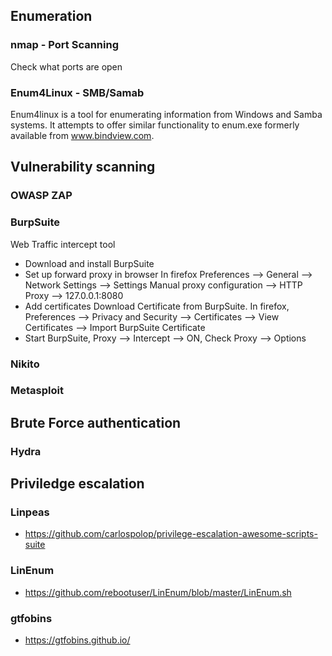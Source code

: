 ## Enumeration
### nmap - Port Scanning
Check what ports are open

### Enum4Linux - SMB/Samab
Enum4linux is a tool for enumerating information from Windows and Samba systems. It attempts to offer similar functionality to enum.exe formerly available from www.bindview.com.

## Vulnerability scanning

### OWASP ZAP

### BurpSuite 
Web Traffic intercept tool
- Download and install BurpSuite
- Set up forward proxy in browser
  In firefox Preferences --> General --> Network Settings --> Settings
  Manual proxy configuration --> HTTP Proxy --> 127.0.0.1:8080
- Add certificates
  Download Certificate from BurpSuite.
  In firefox, Preferences --> Privacy and Security --> Certificates --> View Certificates --> Import BurpSuite Certificate
- Start BurpSuite, Proxy --> Intercept --> ON, Check Proxy --> Options

### Nikito

### Metasploit

## Brute Force authentication

### Hydra

## Priviledge escalation
### Linpeas 
- https://github.com/carlospolop/privilege-escalation-awesome-scripts-suite
### LinEnum
- https://github.com/rebootuser/LinEnum/blob/master/LinEnum.sh
### gtfobins
- https://gtfobins.github.io/
